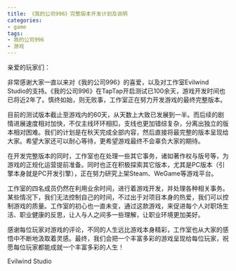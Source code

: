 ```yaml
---
title: 《我的公司996》完整版本开发计划及说明
categories:
- game
tags:
- 我的公司996
- 游戏
---
```


亲爱的玩家们：

非常感谢大家一直以来对《我的公司996》的喜爱，以及对工作室Evilwind Studio的支持。《我的公司996》在TapTap开启测试已100余天，游戏开发时间也已将近2年了。慎终如始，则无败事，工作室正在努力开发游戏的最终完整版本。

目前的测试版本截止至游戏内的60天，从天数上大致已发展到一半。而后续的剧情进展速度相对加快，不仅主线环环相扣，支线也更加错综复杂，分离出独立的版本相对困难。我们的计划是在秋天完成全部内容，然后直接将最完整的版本呈现给大家。希望大家还可以耐心等待，更希望游戏最终不会辜负大家的期待。

在开发完整版本的同时，工作室也在处理一些其它事务，诸如著作权与版号等，为游戏的正规化运营提前准备。同时也正在积极探索其它版本，尤其是PC版本（引擎本身就是PC开发引擎），正在努力研究上架Steam、WeGame等游戏平台。

工作室的四名成员仍然在利用业余时间，进行着游戏开发，并处理各种相关事务。某些情况下，我们无法控制自己的时间，不过出于对项目本身的热爱，我们可以控制游戏的质量。工作室的初心也一直未变，通过这款游戏，来促进每个人对职场生活、职业健康的反思，让人与人之间多一些理解，让职业环境更加美好。

感谢每位玩家对游戏的评论，不同的人生远比游戏本身精彩，工作室也从大家的感悟中不断地汲取着灵感。最终，我们会把一个丰富多彩的游戏呈现给每位玩家，祝愿每位玩家都能成就一个丰富多彩的人生！

Evilwind Studio
